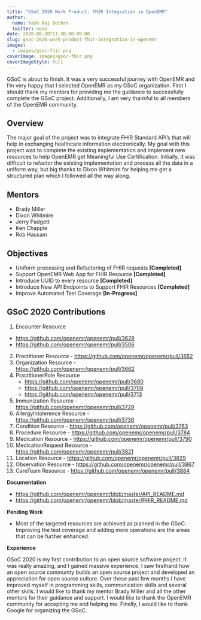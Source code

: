 ```yaml
---
title: "GSoC 2020 Work Product: FHIR Integration in OpenEMR"
author:
  name: Yash Raj Bothra
  twitter: none
date: 2020-08-28T11:30:00-08:00
slug: gsoc-2020-work-product-fhir-integration-in-openemr
images:
  - images/gsoc-fhir.png
coverImage: images/gsoc-fhir.png
coverImageStyle: full
---
```

GSoC is about to finish. It was a very successful journey with OpenEMR and I’m very happy that I selected OpenEMR as my GSoC organization. First I should thank my mentors for providing me the guidance to successfully complete the GSoC project. Additionally, I am very thankful to all members of the OpenEMR community.
<!--more-->

## Overview

The major goal of the project was to integrate FHIR Standard API’s that will help in exchanging healthcare information electronically. My goal with this project was to complete the existing implementation and implement new resources to help OpenEMR get Meaningful Use Certification.
Initially, it was difficult to refactor the existing implementation and process all the data in a uniform way, but big thanks to Dixon Whitmire for helping me get a structured plan which I followed all the way along.

## Mentors

* Brady Miller
* Dixon Whitmire
* Jerry Padgett
* Ken Chapple
* Rob Hausam

## Objectives

* Uniform processing and Refactoring of FHIR requests **[Completed]**
* Support OpenEMR Web App for FHIR Resource **[Completed]**
* Introduce UUID to every resource **[Completed]**
* Introduce New API Endpoints to Support FHIR Resources **[Completed]**
* Improve Automated Test Coverage **[In-Progress]**

## GSoC 2020 Contributions

1. Encounter Resource
  * https://github.com/openemr/openemr/pull/3628
  * https://github.com/openemr/openemr/pull/3506
2. Practitioner Resource - https://github.com/openemr/openemr/pull/3652
3. Organization Resource - https://github.com/openemr/openemr/pull/3662
4. PractitionerRole Resource
   * https://github.com/openemr/openemr/pull/3680
   * https://github.com/openemr/openemr/pull/3709
   * https://github.com/openemr/openemr/pull/3713
5. Immunization Resource - https://github.com/openemr/openemr/pull/3729
6. AllergyIntolerence Resource - https://github.com/openemr/openemr/pull/3736
7. Condition Resource - https://github.com/openemr/openemr/pull/3763
8. Procedure Resource - https://github.com/openemr/openemr/pull/3784
9. Medication Resource - https://github.com/openemr/openemr/pull/3790
10. MedicationRequest Resource - https://github.com/openemr/openemr/pull/3821
11. Location Resource - https://github.com/openemr/openemr/pull/3829
12. Observation Resource - https://github.com/openemr/openemr/pull/3867
13. CareTeam Resource - https://github.com/openemr/openemr/pull/3884

**Documentation**

* https://github.com/openemr/openemr/blob/master/API_README.md
* https://github.com/openemr/openemr/blob/master/FHIR_README.md

**Pending Work**

* Most of the targeted resources are achieved as planned in the GSoC. Improving the test coverage and adding more operations are the areas that can be further enhanced.

**Experience**

GSoC 2020 is my first contribution to an open source software project. It was really amazing, and I gained massive experience. I saw firsthand how an open source community builds an open source project and developed an appreciation for open source culture. Over these past few months I have improved myself in programming skills, communication skills and several other skills. I would like to thank my mentor Brady Miller and all the other mentors for their guidance and support. I would like to thank the OpenEMR community for accepting me and helping me. Finally, I would like to thank Google for organizing the GSoC.
<br>
<br>
